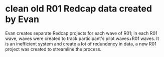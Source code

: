 # clean old R01 Redcap data created by Evan 
Evan creates separate Redcap projects for each wave of R01; in each R01 wave, waves were created to track participant's pilot waves+R01 waves. It is an inefficient system and create a lot of redundency in data, a new R01 project was created to streamline the process.
